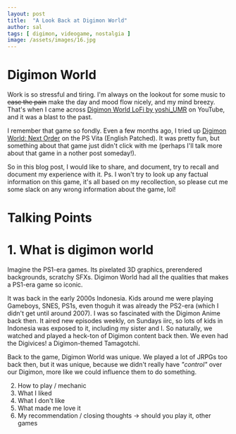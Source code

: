 ```yaml
---
layout: post
title:  "A Look Back at Digimon World"
author: sal
tags: [ digimon, videogame, nostalgia ]
image: /assets/images/16.jpg
---
```

# Digimon World
Work is so stressful and tiring. I'm always on the lookout for some music to ~~ease the pain~~ make the day and mood flow nicely, and my mind breezy.
That's when I came across [Digimon World LoFi by yoshi_UMR](https://www.youtube.com/watch?v=xqM8L6-dCn0&t=1732s&pp=ygUJeW9zaGlfdW1y) on YouTube,
and it was a blast to the past.

I remember that game so fondly. Even a few months ago, I tried up [Digimon World: Next Order](https://en.bandainamcoent.eu/digimon/digimon-world-next-order) on the PS Vita (English Patched). It was pretty fun, but something about that game just didn't click with me (perhaps I'll talk more about that game in a nother post someday!).

So in this blog post, I would like to share, and document, try to recall and document my experience with it.
Ps. I won't try to look up any factual information on this game, it's all based on my recollection, so please cut me some slack on any wrong information about the game, lol!

# Talking Points
# 1. What is digimon world
Imagine the PS1-era games. Its pixelated 3D graphics, prerendered backgrounds, scratchy SFXs. Digimon World had all the qualities that makes a PS1-era game so iconic. 

It was back in the early 2000s Indonesia. Kids around me were playing Gameboys, SNES, PS1s, even thoguh it was already the PS2-era (which I didn't get until around 2007). I was so fascinated with the Digimon Anime back then. It aired new episodes weekly, on Sundays iirc, so lots of kids in Indonesia was exposed to it, including my sister and I. So naturally, we watched and played a heck-ton of Digimon content back then. We even had the Digivices! a Digimon-themed Tamagotchi.

Back to the game, Digimon World was unique. We played a lot of JRPGs too back then, but it was unique, because we didn't really have _"control"_ over our Digimon, more like we could influence them to do something.

2. How to play / mechanic
3. What I liked
4. What I don't like
5. What made me love it
6. My recommendation / closing thoughts -> should you play it, other games

